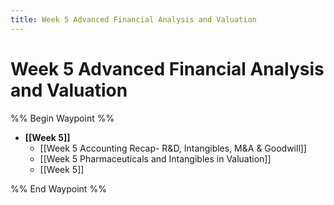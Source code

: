 ```yaml
---
title: Week 5 Advanced Financial Analysis and Valuation
---
```


# Week 5 Advanced Financial Analysis and Valuation

%% Begin Waypoint %%
- **[[Week 5]]**
	- [[Week 5 Accounting Recap- R&D, Intangibles, M&A & Goodwill]]
	- [[Week 5 Pharmaceuticals and Intangibles in Valuation]]
	- [[Week 5]]

%% End Waypoint %%
